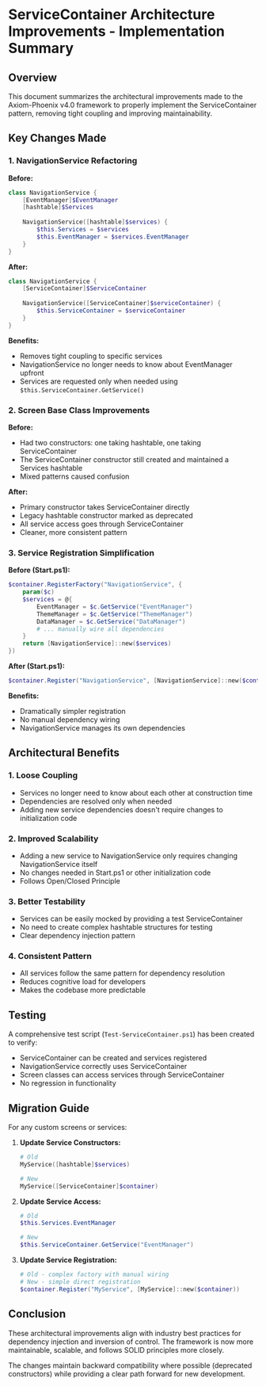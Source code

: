 # ServiceContainer Architecture Improvements - Implementation Summary

## Overview
This document summarizes the architectural improvements made to the Axiom-Phoenix v4.0 framework to properly implement the ServiceContainer pattern, removing tight coupling and improving maintainability.

## Key Changes Made

### 1. NavigationService Refactoring

**Before:**
```powershell
class NavigationService {
    [EventManager]$EventManager
    [hashtable]$Services
    
    NavigationService([hashtable]$services) {
        $this.Services = $services
        $this.EventManager = $services.EventManager
    }
}
```

**After:**
```powershell
class NavigationService {
    [ServiceContainer]$ServiceContainer
    
    NavigationService([ServiceContainer]$serviceContainer) {
        $this.ServiceContainer = $serviceContainer
    }
}
```

**Benefits:**
- Removes tight coupling to specific services
- NavigationService no longer needs to know about EventManager upfront
- Services are requested only when needed using `$this.ServiceContainer.GetService()`

### 2. Screen Base Class Improvements

**Before:**
- Had two constructors: one taking hashtable, one taking ServiceContainer
- The ServiceContainer constructor still created and maintained a Services hashtable
- Mixed patterns caused confusion

**After:**
- Primary constructor takes ServiceContainer directly
- Legacy hashtable constructor marked as deprecated
- All service access goes through ServiceContainer
- Cleaner, more consistent pattern

### 3. Service Registration Simplification

**Before (Start.ps1):**
```powershell
$container.RegisterFactory("NavigationService", {
    param($c)
    $services = @{
        EventManager = $c.GetService("EventManager")
        ThemeManager = $c.GetService("ThemeManager")
        DataManager = $c.GetService("DataManager")
        # ... manually wire all dependencies
    }
    return [NavigationService]::new($services)
})
```

**After (Start.ps1):**
```powershell
$container.Register("NavigationService", [NavigationService]::new($container))
```

**Benefits:**
- Dramatically simpler registration
- No manual dependency wiring
- NavigationService manages its own dependencies

## Architectural Benefits

### 1. **Loose Coupling**
- Services no longer need to know about each other at construction time
- Dependencies are resolved only when needed
- Adding new service dependencies doesn't require changes to initialization code

### 2. **Improved Scalability**
- Adding a new service to NavigationService only requires changing NavigationService itself
- No changes needed in Start.ps1 or other initialization code
- Follows Open/Closed Principle

### 3. **Better Testability**
- Services can be easily mocked by providing a test ServiceContainer
- No need to create complex hashtable structures for testing
- Clear dependency injection pattern

### 4. **Consistent Pattern**
- All services follow the same pattern for dependency resolution
- Reduces cognitive load for developers
- Makes the codebase more predictable

## Testing

A comprehensive test script (`Test-ServiceContainer.ps1`) has been created to verify:
- ServiceContainer can be created and services registered
- NavigationService correctly uses ServiceContainer
- Screen classes can access services through ServiceContainer
- No regression in functionality

## Migration Guide

For any custom screens or services:

1. **Update Service Constructors:**
   ```powershell
   # Old
   MyService([hashtable]$services)
   
   # New
   MyService([ServiceContainer]$container)
   ```

2. **Update Service Access:**
   ```powershell
   # Old
   $this.Services.EventManager
   
   # New
   $this.ServiceContainer.GetService("EventManager")
   ```

3. **Update Service Registration:**
   ```powershell
   # Old - complex factory with manual wiring
   # New - simple direct registration
   $container.Register("MyService", [MyService]::new($container))
   ```

## Conclusion

These architectural improvements align with industry best practices for dependency injection and inversion of control. The framework is now more maintainable, scalable, and follows SOLID principles more closely.

The changes maintain backward compatibility where possible (deprecated constructors) while providing a clear path forward for new development.
